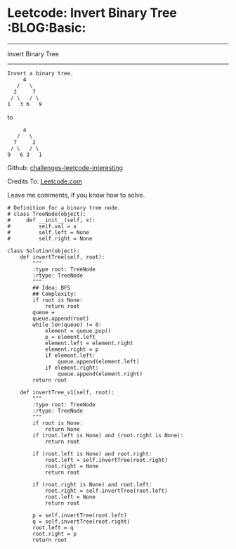 # Leetcode: Invert Binary Tree     :BLOG:Basic:


---

Invert Binary Tree  

---

    Invert a binary tree.
         4
       /   \
      2     7
     / \   / \
    1   3 6   9

to  

         4
       /   \
      7     2
     / \   / \
    9   6 3   1

Github: [challenges-leetcode-interesting](https://github.com/DennyZhang/challenges-leetcode-interesting/tree/master/invert-binary-tree)  

Credits To: [Leetcode.com](https://leetcode.com/problems/invert-binary-tree/description/)  

Leave me comments, if you know how to solve.  

    # Definition for a binary tree node.
    # class TreeNode(object):
    #     def __init__(self, x):
    #         self.val = x
    #         self.left = None
    #         self.right = None
    
    class Solution(object):
        def invertTree(self, root):
            """
            :type root: TreeNode
            :rtype: TreeNode
            """
            ## Idea: BFS
            ## Complexity:
            if root is None:
                return root
            queue = 
            queue.append(root)
            while len(queue) != 0:
                element = queue.pop()
                p = element.left
                element.left = element.right
                element.right = p
                if element.left:
                    queue.append(element.left)
                if element.right:
                    queue.append(element.right)
            return root
    
        def invertTree_v1(self, root):
            """
            :type root: TreeNode
            :rtype: TreeNode
            """
            if root is None:
                return None
            if (root.left is None) and (root.right is None):
                return root
    
            if (root.left is None) and root.right:
                root.left = self.invertTree(root.right)
                root.right = None
                return root
    
            if (root.right is None) and root.left:
                root.right = self.invertTree(root.left)
                root.left = None
                return root
    
            p = self.invertTree(root.left)
            q = self.invertTree(root.right)
            root.left = q
            root.right = p
            return root